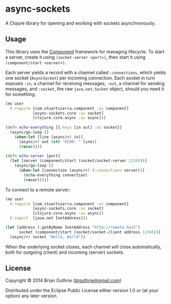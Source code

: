 # async-sockets

A Clojure library for opening and working with sockets asynchronously.

## Usage

This library uses the [Component](https://github.com/stuartsierra/component) framework for managing lifecycle. To
start a server, create it using `(socket-server <port>)`, then start it using `(component/start <server>)`.

Each server yields a record with a channel called `:connections`, which yields one socket (`AsyncSocket`) per incoming
connection. Each socket in turn exposes `:in`, a channel for receiving messages, `:out`, a channel for sending messages,
and `:socket`, the raw `java.net.Socket` object, should you need it for something.

```clojure
(ns user
  (:require [com.stuartsierra.component :as component]
            [async-sockets.core :as socket]
            [clojure.core.async :as async]))
   
(defn echo-everything [{:keys [in out] :as socket}]
  (async/go-loop []
    (when-let [line (async/<! in)]
      (async/>! out (str "ECHO: " line))
      (recur))))
   
(defn echo-server [port]
  (let [server (component/start (socket/socket-server 12345))]
    (async/go-loop []
      (when-let [connection (async/<! (:connections server))] 
        (echo-everything connection)
        (recur)))))
```

To connect to a remote server:

```clojure
(ns user
  (:require [com.stuartsierra.component :as component]
            [async-sockets.core :as socket]
            [clojure.core.async :as async])
  (:import  [java.net InetAddress]))

(let [address (.getByName InetAddress "http://remote.host")
      socket (component/start (socket/socket-client address 12345))]
  (async/>! socket "Hello, World"))
```

When the underlying socket closes, each channel will close automatically, both for outgoing (client) and incoming
(server) sockets.

## License

Copyright © 2014 Brian Guthrie (btguthrie@gmail.com)

Distributed under the Eclipse Public License either version 1.0 or (at
your option) any later version.
